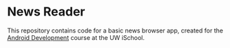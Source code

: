# News Reader
This repository contains code for a basic news browser app, created for the [Android Development](https://canvas.uw.edu/courses/1139926) course at the UW iSchool.

